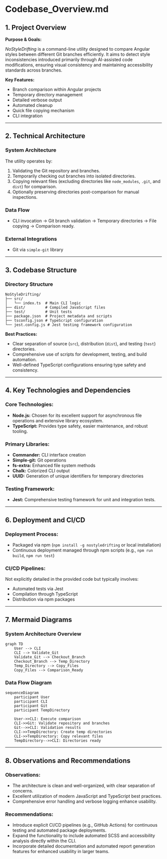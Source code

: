 # Codebase\_Overview\.md

## 1. Project Overview

**Purpose & Goals:**

*NoStyleDrifting* is a command-line utility designed to compare Angular styles between different Git branches efficiently. It aims to detect style inconsistencies introduced primarily through AI-assisted code modifications, ensuring visual consistency and maintaining accessibility standards across branches.

**Key Features:**

* Branch comparison within Angular projects
* Temporary directory management
* Detailed verbose output
* Automated cleanup
* Quick file copying mechanism
* CLI integration

---

## 2. Technical Architecture

### System Architecture

The utility operates by:

1. Validating the Git repository and branches.
2. Temporarily checking out branches into isolated directories.
3. Copying relevant files (excluding directories like `node_modules`, `.git`, and `dist`) for comparison.
4. Optionally preserving directories post-comparison for manual inspections.

### Data Flow

* CLI invocation → Git branch validation → Temporary directories → File copying → Comparison ready.

### External Integrations

* Git via `simple-git` library

---

## 3. Codebase Structure

### Directory Structure

```
NoStyleDrifting/
├── src/
│   └── index.ts  # Main CLI logic
├── dist/         # Compiled JavaScript files
├── test/         # Unit tests
├── package.json  # Project metadata and scripts
├── tsconfig.json # TypeScript configuration
└── jest.config.js # Jest testing framework configuration
```

**Best Practices:**

* Clear separation of source (`src`), distribution (`dist`), and testing (`test`) directories.
* Comprehensive use of scripts for development, testing, and build automation.
* Well-defined TypeScript configurations ensuring type safety and consistency.

---

## 4. Key Technologies and Dependencies

### Core Technologies:

* **Node.js:** Chosen for its excellent support for asynchronous file operations and extensive library ecosystem.
* **TypeScript:** Provides type safety, easier maintenance, and robust tooling.

### Primary Libraries:

* **Commander:** CLI interface creation
* **Simple-git:** Git operations
* **fs-extra:** Enhanced file system methods
* **Chalk:** Colorized CLI output
* **UUID:** Generation of unique identifiers for temporary directories

### Testing Framework:

* **Jest:** Comprehensive testing framework for unit and integration tests.

---

## 6. Deployment and CI/CD

### Deployment Process:

* Packaged via npm (`npm install -g nostyledrifting` or local installation)
* Continuous deployment managed through npm scripts (e.g., `npm run build`, `npm run test`)

### CI/CD Pipelines:

Not explicitly detailed in the provided code but typically involves:

* Automated tests via Jest
* Compilation through TypeScript
* Distribution via npm packages

---

## 7. Mermaid Diagrams

### System Architecture Overview

```mermaid
graph TD
    User --> CLI
    CLI --> Validate_Git
    Validate_Git --> Checkout_Branch
    Checkout_Branch --> Temp_Directory
    Temp_Directory --> Copy_Files
    Copy_Files --> Comparison_Ready
```

### Data Flow Diagram

```mermaid
sequenceDiagram
    participant User
    participant CLI
    participant Git
    participant TempDirectory

    User->>CLI: Execute comparison
    CLI->>Git: Validate repository and branches
    Git-->>CLI: Validation results
    CLI->>TempDirectory: Create temp directories
    CLI->>TempDirectory: Copy relevant files
    TempDirectory-->>CLI: Directories ready
```

---

## 8. Observations and Recommendations

### Observations:

* The architecture is clean and well-organized, with clear separation of concerns.
* Excellent utilization of modern JavaScript and TypeScript best practices.
* Comprehensive error handling and verbose logging enhance usability.

### Recommendations:

* Introduce explicit CI/CD pipelines (e.g., GitHub Actions) for continuous testing and automated package deployments.
* Expand the functionality to include automated SCSS and accessibility analysis directly within the CLI.
* Incorporate detailed documentation and automated report generation features for enhanced usability in larger teams.
